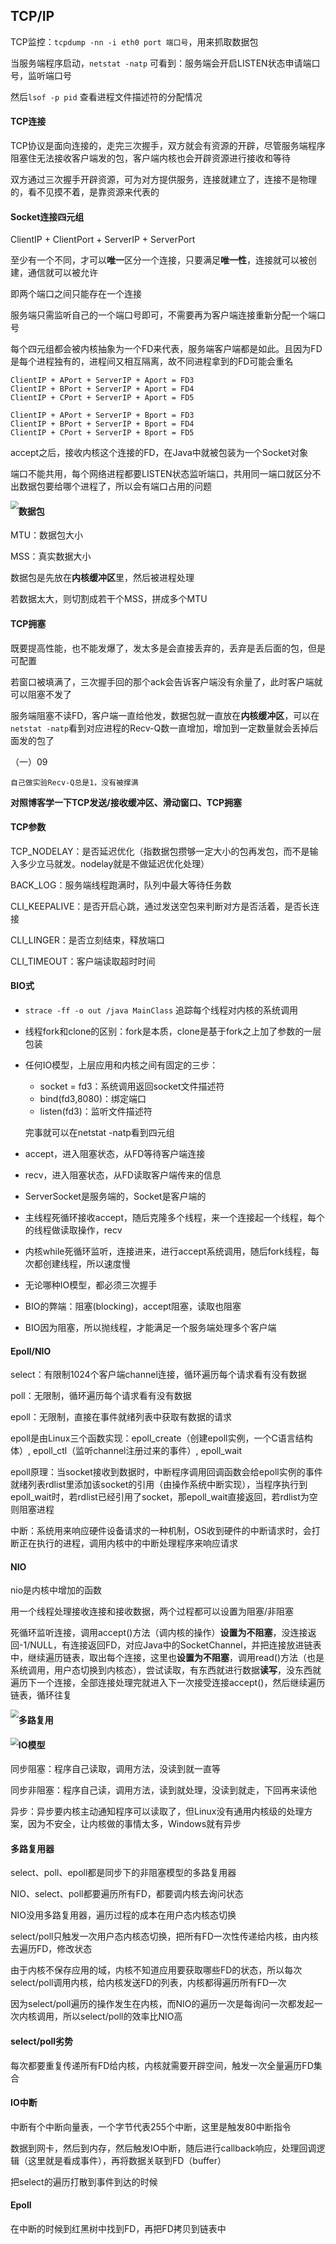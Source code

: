 ## TCP/IP

TCP监控：`tcpdump -nn -i eth0 port 端口号`，用来抓取数据包

当服务端程序启动，`netstat -natp` 可看到：服务端会开启LISTEN状态申请端口号，监听端口号

然后`lsof -p pid` 查看进程文件描述符的分配情况



#### TCP连接

TCP协议是面向连接的，走完三次握手，双方就会有资源的开辟，尽管服务端程序阻塞住无法接收客户端发的包，客户端内核也会开辟资源进行接收和等待

双方通过三次握手开辟资源，可为对方提供服务，连接就建立了，连接不是物理的，看不见摸不着，是靠资源来代表的



#### Socket连接四元组

ClientIP + ClientPort + ServerIP + ServerPort

至少有一个不同，才可以**唯一**区分一个连接，只要满足**唯一性**，连接就可以被创建，通信就可以被允许

即两个端口之间只能存在一个连接

服务端只需监听自己的一个端口号即可，不需要再为客户端连接重新分配一个端口号

每个四元组都会被内核抽象为一个FD来代表，服务端客户端都是如此。且因为FD是每个进程独有的，进程间又相互隔离，故不同进程拿到的FD可能会重名

```shell
ClientIP + APort + ServerIP + Aport = FD3
ClientIP + BPort + ServerIP + Aport = FD4
ClientIP + CPort + ServerIP + Aport = FD5

ClientIP + APort + ServerIP + Bport = FD3
ClientIP + BPort + ServerIP + Bport = FD4
ClientIP + CPort + ServerIP + Bport = FD5
```

accept之后，接收内核这个连接的FD，在Java中就被包装为一个Socket对象

端口不能共用，每个网络进程都要LISTEN状态监听端口，共用同一端口就区分不出数据包要给哪个进程了，所以会有端口占用的问题

<img src=".\pic\内核网络连接原理图.png" style="zoom: 80%; float:left" />

#### 数据包

MTU：数据包大小

MSS：真实数据大小

数据包是先放在**内核缓冲区**里，然后被进程处理

若数据太大，则切割成若干个MSS，拼成多个MTU



#### TCP拥塞

既要提高性能，也不能发爆了，发太多是会直接丢弃的，丢弃是丢后面的包，但是可配置

若窗口被填满了，三次握手回的那个ack会告诉客户端没有余量了，此时客户端就可以阻塞不发了

服务端阻塞不读FD，客户端一直给他发，数据包就一直放在**内核缓冲区**，可以在`netstat -natp`看到对应进程的Recv-Q数一直增加，增加到一定数量就会丢掉后面发的包了

（一）09

`自己做实验Recv-Q总是1，没有被撑满`

**对照博客学一下TCP发送/接收缓冲区、滑动窗口、TCP拥塞**



#### TCP参数

TCP_NODELAY：是否延迟优化（指数据包攒够一定大小的包再发包，而不是输入多少立马就发。nodelay就是不做延迟优化处理）

BACK_LOG：服务端线程跑满时，队列中最大等待任务数

CLI_KEEPALIVE：是否开启心跳，通过发送空包来判断对方是否活着，是否长连接

CLI_LINGER：是否立刻结束，释放端口

CLI_TIMEOUT：客户端读取超时时间



#### BIO式

- `strace -ff -o out /java MainClass` 追踪每个线程对内核的系统调用
- 线程fork和clone的区别：fork是本质，clone是基于fork之上加了参数的一层包装

- 任何IO模型，上层应用和内核之间有固定的三步：
  - socket = fd3：系统调用返回socket文件描述符
  - bind(fd3,8080)：绑定端口
  - listen(fd3)：监听文件描述符

  完事就可以在netstat -natp看到四元组  

- accept，进入阻塞状态，从FD等待客户端连接

- recv，进入阻塞状态，从FD读取客户端传来的信息

- ServerSocket是服务端的，Socket是客户端的

- 主线程死循环接收accept，随后克隆多个线程，来一个连接起一个线程，每个的线程做读取操作，recv

- 内核while死循环监听，连接进来，进行accept系统调用，随后fork线程，每次都创建线程，所以速度慢

- 无论哪种IO模型，都必须三次握手

- BIO的弊端：阻塞(blocking)，accept阻塞，读取也阻塞

- BIO因为阻塞，所以抛线程，才能满足一个服务端处理多个客户端 



#### Epoll/NIO

select：有限制1024个客户端channel连接，循环遍历每个请求看有没有数据

poll：无限制，循环遍历每个请求看有没有数据

epoll：无限制，直接在事件就绪列表中获取有数据的请求

epoll是由Linux三个函数实现：epoll_create（创建epoll实例，一个C语言结构体）, epoll_ctl（监听channel注册过来的事件）, epoll_wait

epoll原理：当socket接收到数据时，中断程序调用回调函数会给epoll实例的事件就绪列表rdlist里添加该socket的引用（由操作系统中断实现），当程序执行到epoll_wait时，若rdlist已经引用了socket，那epoll_wait直接返回，若rdlist为空则阻塞进程

中断：系统用来响应硬件设备请求的一种机制，OS收到硬件的中断请求时，会打断正在执行的进程，调用内核中的中断处理程序来响应请求



#### NIO

nio是内核中增加的函数

用一个线程处理接收连接和接收数据，两个过程都可以设置为阻塞/非阻塞

死循环监听连接，调用accept()方法（调内核的操作）**设置为不阻塞**，没连接返回-1/NULL，有连接返回FD，对应Java中的SocketChannel，并把连接放进链表中，继续遍历链表，取出每个连接，这里也**设置为不阻塞**，调用read()方法（也是系统调用，用户态切换到内核态），尝试读取，有东西就进行数据**读写**，没东西就遍历下一个连接，全部连接处理完就进入下一次接受连接accept()，然后继续遍历链表，循环往复

<img src=".\pic\NIO模型.png" style="zoom: 80%; float:left" />



#### 多路复用

<img src=".\pic\多路复用模型.png" style="zoom:80%; float:left" />





#### IO模型

同步阻塞：程序自己读取，调用方法，没读到就一直等

同步非阻塞：程序自己读，调用方法，读到就处理，没读到就走，下回再来读他

异步：异步要内核主动通知程序可以读取了，但Linux没有通用内核级的处理方案，因为不安全，让内核做的事情太多，Windows就有异步



#### 多路复用器

select、poll、epoll都是同步下的非阻塞模型的多路复用器



NIO、select、poll都要遍历所有FD，都要调内核去询问状态



NIO没用多路复用器，遍历过程的成本在用户态内核态切换

select/poll只触发一次用户态内核态切换，把所有FD一次性传递给内核，由内核去遍历FD，修改状态

由于内核不保存应用的域，内核不知道应用要获取哪些FD的状态，所以每次select/poll调用内核，给内核发送FD的列表，内核都得遍历所有FD一次

因为select/poll遍历的操作发生在内核，而NIO的遍历一次是每询问一次都发起一次内核调用，所以select/poll的效率比NIO高





#### select/poll劣势

每次都要重复传递所有FD给内核，内核就需要开辟空间，触发一次全量遍历FD集合



#### IO中断

中断有个中断向量表，一个字节代表255个中断，这里是触发80中断指令

数据到网卡，然后到内存，然后触发IO中断，随后进行callback响应，处理回调逻辑（这里就是看成事件），再将数据关联到FD（buffer）

把select的遍历打散到事件到达的时候



#### Epoll

在中断的时候到红黑树中找到FD，再把FD拷贝到链表中